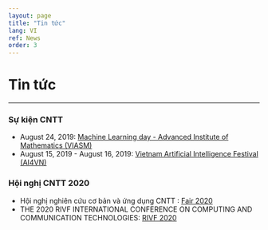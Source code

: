```yaml
---
layout: page
title: "Tin tức"
lang: VI
ref: News
order: 3
---
```

# Tin tức
---

### Sự kiện CNTT
* August 24, 2019: [Machine Learning day - Advanced Institute of Mathematics (VIASM)](https://viasm.edu.vn/hdkh/machine-learning-day)
* August 15, 2019 - August 16, 2019: [Vietnam Artificial Intelligence Festival (AI4VN)](https://ai4vn.vnexpress.net)

### Hội nghị CNTT 2020

* Hội nghị nghiên cứu cơ bản và ứng dụng CNTT : [Fair 2020](http://fair.conf.vn/)
* THE 2020 RIVF INTERNATIONAL CONFERENCE ON COMPUTING AND COMMUNICATION TECHNOLOGIES: [RIVF 2020](https://rivf2020.rmit.edu.vn/)

